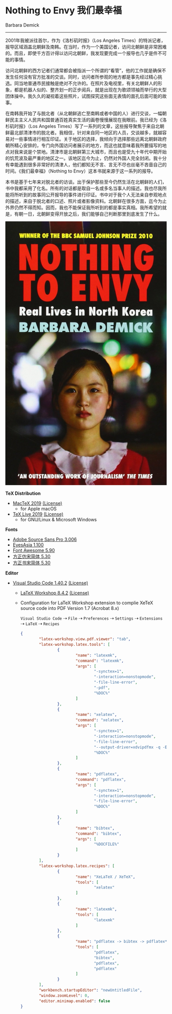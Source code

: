 # Nothing to Envy 我们最幸福
Barbara Demick

---
2001年我被派往首尔，作为《洛杉矶时报》（Los Angeles Times）的特派记者，报导区域涵盖北朝鲜及南韩。在当时，作为一个美国记者，访问北朝鲜是非常困难的。而且，即使千方百计得以访问北朝鲜，我发现要完成一个报导也几乎是件不可能的事情。

访问北朝鲜的西方记者们通常都会被指派一个所谓的“看管”，他的工作就是确保不发生任何没有官方批准的交谈。同时，访问者所参观的地方都是事先经过精心挑选。同当地普通市民接触是绝对不允许的。在照片及电视里，有关北朝鲜人的形象，都是机器人似的、整齐划一的正步阅兵，就是出现在为歌颂领袖而举行的大型团体操中。我久久的凝视着这些照片，试图探究这些面无表情的面孔后面可能的故事。

在南韩我开始了与脱北者（从北朝鲜逃亡至南韩或者中国的人）进行交谈，一幅朝鲜民主主义人民共和国普通百姓真实生活的画卷慢慢展现在我眼前。我已经为《洛杉矶时报》（Los Angeles Times）写了一系列的文章，这些报导聚焦于来自北朝鲜最北部清津市的脱北者。我相信，针对来自同一地区的人员，交谈越多，就越容易对一些事情进行相互印证。关于地区的选择，我倾向于选择那些远离北朝鲜政府朝所精心安排的，专门向外国访问者展示的地方，而这也就意味着我所要描写的地点对我来说是个禁地。清津市是北朝鲜第三大城市，而且也是受九十年代中期开始的饥荒波及最严重的地区之一。该地区迄今为止，仍然对外国人完全封闭。我十分有幸能遇到很多非常好的清津人，他们都知无不言、言无不尽也丝毫不吝啬自己的时间。《我们最幸福》（Nothing to Envy）这本书就来源于这一系列的报导。

本书是基于七年来对脱北者的访谈。出于保护那些至今仍然生活在北朝鲜的人们，书中我都采用了化名。所有的对话都是取自一名或多名当事人的描述。我也尽我所能将所听到的故事同公开报导的事件进行印证。书中对于我个人无法亲自参观地点的描述，来自于脱北者的口述、照片或者影像资料。北朝鲜在很多方面，迄今为止外界仍然不得而知。因而，我也不能保证我所听到的都是事实真相。我所希望的就是，有朝一日，北朝鲜变得开放之后，我们能够自己判断那里到底发生了什么。

![我们最幸福 · Barbara Demick](./Frontmatter.jpg)


**TeX Distribution**

- [MacTeX 2019](https://www.tug.org/mactex/) [(License)](https://www.tug.org/mactex/src/License.rtf)
  - for Apple macOS
- [TeX Live 2019](https://www.tug.org/texlive/) [(License)](https://www.tug.org/texlive/copying.html)
  - for GNU/Linux & Microsoft Windows

**Fonts**

- [Adobe Source Sans Pro 3.006](https://github.com/adobe-fonts/source-sans-pro)
- [EyesAsia 1.100](https://github.com/haoyuns/EyesAsia)
- [Font Awesome 5.90](https://github.com/FortAwesome/Font-Awesome)
- [方正仿宋简体 5.30](https://www.foundertype.com/index.php/FontInfo/index.html?id=128)
- [方正书宋简体 5.30](https://www.foundertype.com/index.php/FontInfo/index.html?id=151)

**Editor**

+ [Visual Studio Code 1.40.2](https://code.visualstudio.com/) [(License)](https://code.visualstudio.com/License/)
  + [LaTeX Workshop 8.4.2](https://github.com/James-Yu/LaTeX-Workshop) [(License)](https://github.com/James-Yu/LaTeX-Workshop/blob/master/LICENSE.txt)
  + Configuration for LaTeX Workshop extension to complie XeTeX source code into PDF Version 1.7 (Acrobat 8.x)

    ```Visual Studio Code``` ⇢ ```File``` ⇢ ```Preferences``` ⇢ ```Settings``` ⇢ ```Extensions``` ⇢ ```LaTeX``` ⇢ ```Recipes```
    ```JSON
    {
            "latex-workshop.view.pdf.viewer": "tab",
            "latex-workshop.latex.tools": [
                    {
                            "name": "latexmk",
                            "command": "latexmk",
                            "args": [
                                    "-synctex=1",
                                    "-interaction=nonstopmode",
                                    "-file-line-error",
                                    "-pdf",
                                    "%DOC%"
                            ]
                    },
                    {
                            "name": "xelatex",
                            "command": "xelatex",
                            "args": [
                                    "-synctex=1",
                                    "-interaction=nonstopmode",
                                    "-file-line-error",
                                    "--output-driver=xdvipdfmx -q -E -V 7",
                                    "%DOC%"
                            ]
                    },
                    {
                            "name": "pdflatex",
                            "command": "pdflatex",
                            "args": [
                                    "-synctex=1",
                                    "-interaction=nonstopmode",
                                    "-file-line-error",
                                    "%DOC%"
                            ]
                    },
                    {
                            "name": "bibtex",
                            "command": "bibtex",
                            "args": [
                                    "%DOCFILE%"
                            ]
                    }
            ],
            "latex-workshop.latex.recipes": [
                    {
                            "name": "XeLaTeX / XeTeX",
                            "tools": [
                                    "xelatex"
                            ]
                    },
                    {
                            "name": "latexmk",
                            "tools": [
                                    "latexmk"
                            ]
                    },
                    {
                            "name": "pdflatex -> bibtex -> pdflatex*2",
                            "tools": [
                                    "pdflatex",
                                    "bibtex",
                                    "pdflatex",
                                    "pdflatex"
                            ]
                    }
            ],
            "workbench.startupEditor": "newUntitledFile",
            "window.zoomLevel": 0,
            "editor.minimap.enabled": false
    }
    ```
